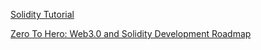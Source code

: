 
[Solidity Tutorial](https://cryptodevhub.io/blockchain-development-tutorial)

[Zero To Hero: Web3.0 and Solidity Development Roadmap](https://vitto.cc/web3-and-solidity-smart-contracts-development-roadmap)
